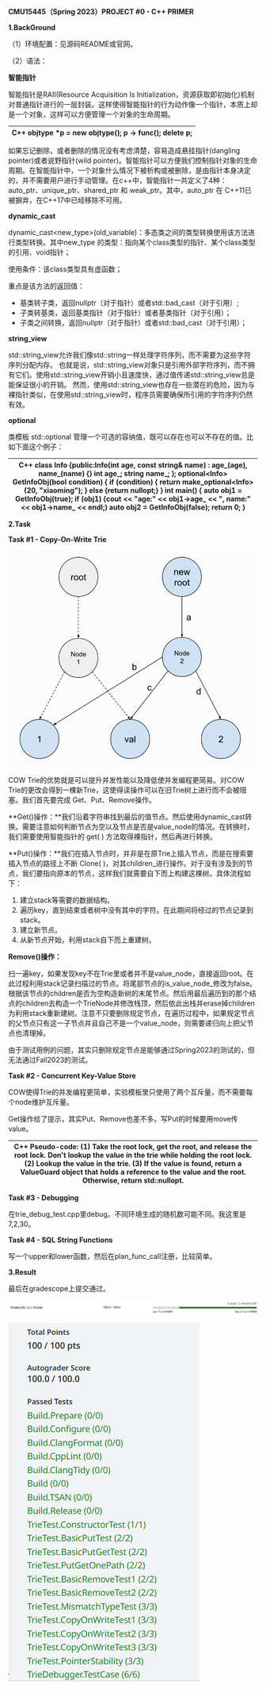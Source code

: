 **CMU15445（Spring 2023）PROJECT \#0 - C++ PRIMER**

**1.BackGround**

（1）环境配置：见源码README或官网。

（2）语法：

**智能指针**

智能指针是RAII(Resource Acquisition Is Initialization，资源获取即初始化)机制对普通指针进行的一层封装。这样使得智能指针的行为动作像一个指针，本质上却是一个对象，这样可以方便管理一个对象的生命周期。

| C++ objtype \*p = new objtype(); p -\> func(); delete p; |
|----------------------------------------------------------|

如果忘记删除，或者删除的情况没有考虑清楚，容易造成悬挂指针(dangling pointer)或者说野指针(wild pointer)。智能指针可以方便我们控制指针对象的生命周期。在智能指针中，一个对象什么情况下被析构或被删除，是由指针本身决定的，并不需要用户进行手动管理。在c++中，智能指针一共定义了4种：auto_ptr、unique_ptr、shared_ptr 和 weak_ptr。其中，auto_ptr 在 C++11已被摒弃，在C++17中已经移除不可用。

**dynamic_cast**

dynamic_cast\<new_type\>(old_variable)：多态类之间的类型转换使用该方法进行类型转换。其中new_type 的类型：指向某个class类型的指针、某个class类型的引用、void指针；

使用条件：该class类型具有虚函数；

重点是该方法的返回值：

-   基类转子类，返回nullptr（对于指针）或者std::bad_cast（对于引用）;
-   子类转基类，返回基类指针（对于指针）或者基类指针（对于引用）；
-   子类之间转换，返回nullptr（对于指针）或者std::bad_cast（对于引用）；

**string_view**

std::string_view允许我们像std::string一样处理字符序列，而不需要为这些字符序列分配内存。 也就是说，std::string_view对象只是引用外部字符序列，而不拥有它们。使用std::string_view开销小且速度快，通过值传递std::string_view总是能保证很小的开销。 然而，使用std::string_view也存在一些潜在的危险，因为与裸指针类似，在使用std::string_view时，程序员需要确保所引用的字符序列仍然有效。

**optional**

类模板 std::optional 管理一个可选的容纳值，既可以存在也可以不存在的值。比如下面这个例子：

| C++ class Info {public:Info(int age, const string& name) : age_(age), name_(name) {}  int age_;  string name_; }; optional\<Info\> GetInfoObj(bool condition) {  if (condition) {  return make_optional\<Info\>(20, "xiaoming");  } else {return nullopt;} } int main() {  auto obj1 = GetInfoObj(true);  if (obj1) {cout \<\< "age:" \<\< obj1-\>age\_ \<\< ", name:" \<\< obj1-\>name\_ \<\< endl;}  auto obj2 = GetInfoObj(false);  return 0; } |
|----------------------------------------------------------------------------------------------------------------------------------------------------------------------------------------------------------------------------------------------------------------------------------------------------------------------------------------------------------------------------------------------------------------------------------------------------|

**2.Task**

**Task \#1 - Copy-On-Write Trie**

![](media/a4806ecdfeb7fd3d88c32ba3b3d6a522.png)

COW Trie的优势就是可以提升并发性能以及降低使并发编程更简易。对COW Trie的更改会得到一棵新Trie，这使得读操作可以在旧Trie树上进行而不会被阻塞。我们首先要完成 Get、Put、Remove操作。

**Get()操作：**我们沿着字符串找到最后的值节点。然后使用dynamic_cast转换。需要注意如何判断节点为空以及节点是否是value_node的情况。在转换时，我们需要使用智能指针的 get( ) 方法取得裸指针，然后再进行转换。

**Put()操作：**我们在插入节点时，并非是在原Trie上插入节点，而是在搜索要插入节点的路径上不断 Clone( )，对其children_进行操作。对于没有涉及到的节点，我们要指向原本的节点，这样我们就需要自下而上构建这棵树。具体流程如下：

1.  建立stack等需要的数据结构。
2.  遍历key，直到结束或者树中没有其中的字符。在此期间将经过的节点记录到stack。
3.  建立新节点。
4.  从新节点开始，利用stack自下而上重建树。

**Remove()操作：**

扫一遍key，如果发现key不在Trie里或者并不是value_node，直接返回root。在此过程利用stack记录扫描过的节点。将尾部节点的is_value_node_修改为false。根据该节点的children是否为空构造新树的末尾节点。然后用最后遍历到的那个结点的children去构造一个TrieNode并修改栈顶，然后依此出栈并erase掉children为利用stack重新建树。注意不只要删除规定节点，在遍历过程中，如果规定节点的父节点只有这一子节点并且自己不是一个value_node，则需要递归向上把父节点也清理掉。

由于测试用例的问题，其实只删除规定节点是能够通过Spring2023的测试的，但无法通过Fall2023的测试。

**Task \#2 - Concurrent Key-Value Store**

COW使得Trie的并发编程更简单，实验模板里只使用了两个互斥量，而不需要每个node维护互斥量。

Get操作给了提示，其实Put、Remove也差不多。写Put的时候要用move传value。

| C++ Pseudo-code: (1) Take the root lock, get the root, and release the root lock. Don't lookup the value in the  trie while holding the root lock. (2) Lookup the value in the trie. (3) If the value is found, return a ValueGuard object that holds a reference to the value and the  root. Otherwise, return std::nullopt. |
|-------------------------------------------------------------------------------------------------------------------------------------------------------------------------------------------------------------------------------------------------------------------------------------------------------------------------------|

**Task \#3 - Debugging**

在trie_debug_test.cpp里debug。不同环境生成的随机数可能不同。我这里是7,2,30。

**Task \#4 - SQL String Functions**

写一个upper和lower函数，然后在plan_func_call注册，比较简单。

**3.Result**

最后在gradescope上提交通过。

![](media/2f55373e3e6838d4b0f3c11f736c4891.png)

![](media/d78657bd043663748de05df33c9c071c.png)
